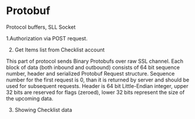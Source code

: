 # Protobuf

Protocol buffers, SLL Socket

1.Authorization via POST request.

2. Get Items list from Checklist account

This part of protocol sends Binary Protobufs over raw SSL channel. Each block of data (both inbound and outbound) consists of 64 bit sequence number, header and serialized Protobuf Request structure. Sequence number for the first request is 0, than it is returned by server and should be used for subsequent requests. Header is 64 bit Little-Endian integer, upper 32 bits are reserved for flags (zeroed), lower 32 bits represent the size of the upcoming data.

3. Showing Checklist data
